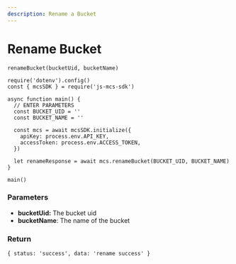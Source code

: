 ```yaml
---
description: Rename a Bucket
---
```


# Rename Bucket

`renameBucket(bucketUid, bucketName)`

```
require('dotenv').config()
const { mcsSDK } = require('js-mcs-sdk')

async function main() {
  // ENTER PARAMETERS
  const BUCKET_UID = ''
  const BUCKET_NAME = ''

  const mcs = await mcsSDK.initialize({
    apiKey: process.env.API_KEY,
    accessToken: process.env.ACCESS_TOKEN,
  })
  
  let renameResponse = await mcs.renameBucket(BUCKET_UID, BUCKET_NAME)
}

main()
```

### Parameters

* **bucketUid:** The bucket uid
* **bucketName**: The name of the bucket&#x20;

### Return

```
{ status: 'success', data: 'rename success' }
```
